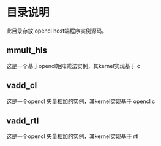 # 目录说明
此目录存放 opencl host端程序实例源码。 

## mmult_hls
这是一个基于opencl矩阵乘法实例，其kernel实现基于 c
## vadd_cl 
这是一个opencl 矢量相加的实例，其kernel实现基于 opencl c
## vadd_rtl 
这是一个opencl 矢量相加的实例，其kernel实现基于 rtl